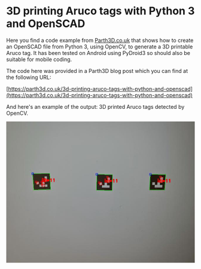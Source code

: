 # 3D printing Aruco tags with Python 3 and OpenSCAD

Here you find a code example from [Parth3D.co.uk](https://parth3d.co.uk/) that shows how to create an OpenSCAD file from Python 3, using OpenCV, to generate a 3D printable Aruco tag. It has been tested on Android using PyDroid3 so should also be suitable for mobile coding.

The code here was provided in a Parth3D blog post which you can find at the following URL:

[https://parth3d.co.uk/3d-printing-aruco-tags-with-python-and-openscad](https://parth3d.co.uk/3d-printing-aruco-tags-with-python-and-openscad)

And here's an example of the output: 3D printed Aruco tags detected by OpenCV.

![3D printed Aruco tags](./arucostltestids.jpg)
